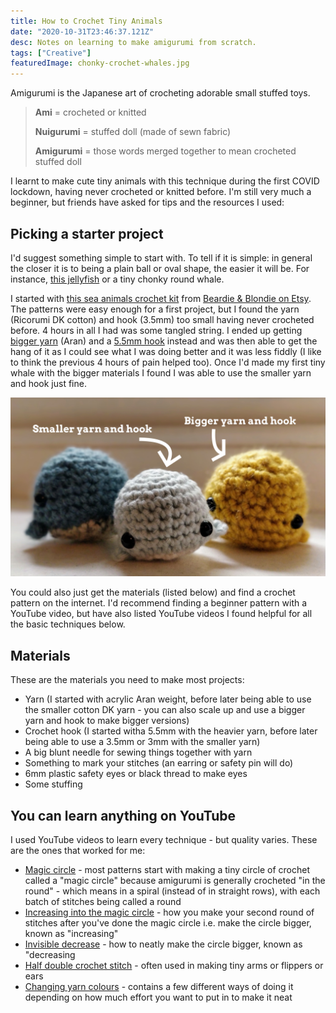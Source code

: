 ```yaml
---
title: How to Crochet Tiny Animals
date: "2020-10-31T23:46:37.121Z"
desc: Notes on learning to make amigurumi from scratch.
tags: ["Creative"]
featuredImage: chonky-crochet-whales.jpg
---
```


Amigurumi is the Japanese art of crocheting adorable small stuffed toys.

> **Ami** = crocheted or knitted
> 
> **Nuigurumi** = stuffed doll (made of sewn fabric)
> 
> **Amigurumi** = those words merged together to mean crocheted stuffed doll

I learnt to make cute tiny animals with this technique during the first COVID lockdown, having never crocheted or knitted before. I'm still very much a beginner, but friends have asked for tips and the resources I used:

## Picking a starter project

I'd suggest something simple to start with. To tell if it is simple: in general the closer it is to being a plain ball or oval shape, the easier it will be. For instance, [this jellyfish](https://www.hookedbyrobin.com/blog/2019/09/how-to-crochet-amigurumi-jellyfish.html) or a tiny chonky round whale.

I started with [this sea animals crochet kit](https://www.etsy.com/uk/listing/777667148/sea-animals-amigurumi-crochet-kit-bundle?ref=shop_home_active_2&frs=1&crt=1) from [Beardie & Blondie on Etsy](https://www.etsy.com/uk/shop/beardieandblondie?ref=simple-shop-header-name&listing_id=777667148). The patterns were easy enough for a first project, but I found the yarn (Ricorumi DK cotton) and hook (3.5mm) too small having never crocheted before. 4 hours in all I had was some tangled string. I ended up getting [bigger yarn](https://smile.amazon.co.uk/gp/product/B003D7UCJQ/ref=ppx_yo_dt_b_search_asin_title?ie=UTF8&psc=1) (Aran) and a [5.5mm hook](https://smile.amazon.co.uk/Clover-Amour-Crochet-Hook-Multicoloured/dp/B008J140U8/ref=sr_1_8?dchild=1&keywords=5.5mm+crochet+hook&qid=1604159820&s=kitchen&sr=1-8) instead and was then able to get the hang of it as I could see what I was doing better and it was less fiddly (I like to think the previous 4 hours of pain helped too). Once I'd made my first tiny whale with the bigger materials I found I was able to use the smaller yarn and hook just fine.

![Bigger yarn and hook makes a bigger crocheted whale than the one made with the smaller yarn and hook - all of them have cute shiny bead eyes](crochet-yarn-hook-size-whale-demonstration.jpg)

You could also just get the materials (listed below) and find a crochet pattern on the internet. I'd recommend finding a beginner pattern with a YouTube video, but have also listed YouTube videos I found helpful for all the basic techniques below.

## Materials

These are the materials you need to make most projects:

* Yarn (I started with acrylic Aran weight, before later being able to use the smaller cotton DK yarn - you can also scale up and use a bigger yarn and hook to make bigger versions)
* Crochet hook (I started witha 5.5mm with the heavier yarn, before later being able to use a 3.5mm or 3mm with the smaller yarn)
* A big blunt needle for sewing things together with yarn
* Something to mark your stitches (an earring or safety pin will do)
* 6mm plastic safety eyes or black thread to make eyes
* Some stuffing

## You can learn anything on YouTube

I used YouTube videos to learn every technique - but quality varies. These are the ones that worked for me:

* [Magic circle](https://www.youtube.com/watch?v=0yX0ZG4ef74) - most patterns start with making a tiny circle of crochet called a "magic circle" because amigurumi is generally crocheted "in the round" - which means in a spiral (instead of in straight rows), with each batch of stitches being called a round
* [Increasing into the magic circle](https://www.youtube.com/watch?v=8RKVclxwLcQ) - how you make your second round of stitches after you've done the magic circle i.e. make the circle bigger, known as "increasing"
* [Invisible decrease](https://youtu.be/n48a4rdgxtU) - how to neatly make the circle bigger, known as "decreasing 
* [Half double crochet stitch](https://youtu.be/LxA2osb5Qfk) - often used in making tiny arms or flippers or ears
* [Changing yarn colours](https://clubcrochet.com/crochet-stripes-perfectly-amigurumi/) - contains a few different ways of doing it depending on how much effort you want to put in to make it neat
